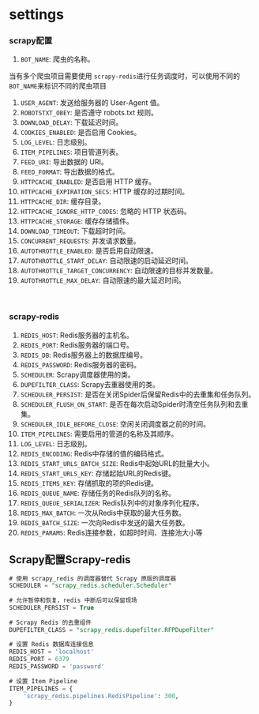 # settings

### scrapy配置

1. ​`BOT_NAME`​: 爬虫的名称。

当有多个爬虫项目需要使用 `scrapy-redis`​ 进行任务调度时，可以使用不同的 `BOT_NAME`​ 来标识不同的爬虫项目

1. ​`USER_AGENT`​: 发送给服务器的 User-Agent 值。
2. ​`ROBOTSTXT_OBEY`​: 是否遵守 robots.txt 规则。
3. ​`DOWNLOAD_DELAY`​: 下载延迟时间。
4. ​`COOKIES_ENABLED`​: 是否启用 Cookies。
5. ​`LOG_LEVEL`​: 日志级别。
6. ​`ITEM_PIPELINES`​: 项目管道列表。
7. ​`FEED_URI`​: 导出数据的 URI。
8. ​`FEED_FORMAT`​: 导出数据的格式。
9. ​`HTTPCACHE_ENABLED`​: 是否启用 HTTP 缓存。
10. ​`HTTPCACHE_EXPIRATION_SECS`​: HTTP 缓存的过期时间。
11. ​`HTTPCACHE_DIR`​: 缓存目录。
12. ​`HTTPCACHE_IGNORE_HTTP_CODES`​: 忽略的 HTTP 状态码。
13. ​`HTTPCACHE_STORAGE`​: 缓存存储插件。
14. ​`DOWNLOAD_TIMEOUT`​: 下载超时时间。
15. ​`CONCURRENT_REQUESTS`​: 并发请求数量。
16. ​`AUTOTHROTTLE_ENABLED`​: 是否启用自动限速。
17. ​`AUTOTHROTTLE_START_DELAY`​: 自动限速的启动延迟时间。
18. ​`AUTOTHROTTLE_TARGET_CONCURRENCY`​: 自动限速的目标并发数量。
19. ​`AUTOTHROTTLE_MAX_DELAY`​: 自动限速的最大延迟时间。

‍

### scrapy-redis

1. ​`REDIS_HOST`​​: Redis服务器的主机名。
2. ​`REDIS_PORT`​​: Redis服务器的端口号。
3. ​`REDIS_DB`​​: Redis服务器上的数据库编号。
4. ​`REDIS_PASSWORD`​​: Redis服务器的密码。
5. ​`SCHEDULER`​​: Scrapy调度器使用的类。
6. ​`DUPEFILTER_CLASS`​​: Scrapy去重器使用的类。
7. ​`SCHEDULER_PERSIST`​​: 是否在关闭Spider后保留Redis中的去重集和任务队列。
8. ​`SCHEDULER_FLUSH_ON_START`​​: 是否在每次启动Spider时清空任务队列和去重集。
9. ​`SCHEDULER_IDLE_BEFORE_CLOSE`​​: 空闲关闭调度器之前的时间。
10. ​`ITEM_PIPELINES`​​: 需要启用的管道的名称及其顺序。
11. ​`LOG_LEVEL`​​: 日志级别。
12. ​`REDIS_ENCODING`​​: Redis中存储的值的编码格式。
13. ​`REDIS_START_URLS_BATCH_SIZE`​​: Redis中起始URL的批量大小。
14. ​`REDIS_START_URLS_KEY`​​: 存储起始URL的Redis键。
15. ​`REDIS_ITEMS_KEY`​​: 存储抓取的项的Redis键。
16. ​`REDIS_QUEUE_NAME`​​: 存储任务的Redis队列的名称。
17. ​`REDIS_QUEUE_SERIALIZER`​​: Redis队列中的对象序列化程序。
18. ​`REDIS_MAX_BATCH`​​: 一次从Redis中获取的最大任务数。
19. ​`REDIS_BATCH_SIZE`​​: 一次向Redis中发送的最大任务数。
20. ​`REDIS_PARAMS`​​: Redis连接参数，如超时时间、连接池大小等

## Scrapy配置Scrapy-redis

```sql
# 使用 scrapy_redis 的调度器替代 Scrapy 原版的调度器
SCHEDULER = "scrapy_redis.scheduler.Scheduler"
 
# 允许暂停和恢复，redis 中断后可以保留现场
SCHEDULER_PERSIST = True
 
# Scrapy Redis 的去重组件
DUPEFILTER_CLASS = "scrapy_redis.dupefilter.RFPDupeFilter"
 
# 设置 Redis 数据库连接信息
REDIS_HOST = 'localhost'
REDIS_PORT = 6379
REDIS_PASSWORD = 'password'
 
# 设置 Item Pipeline
ITEM_PIPELINES = {
    'scrapy_redis.pipelines.RedisPipeline': 300,
}

```

‍
